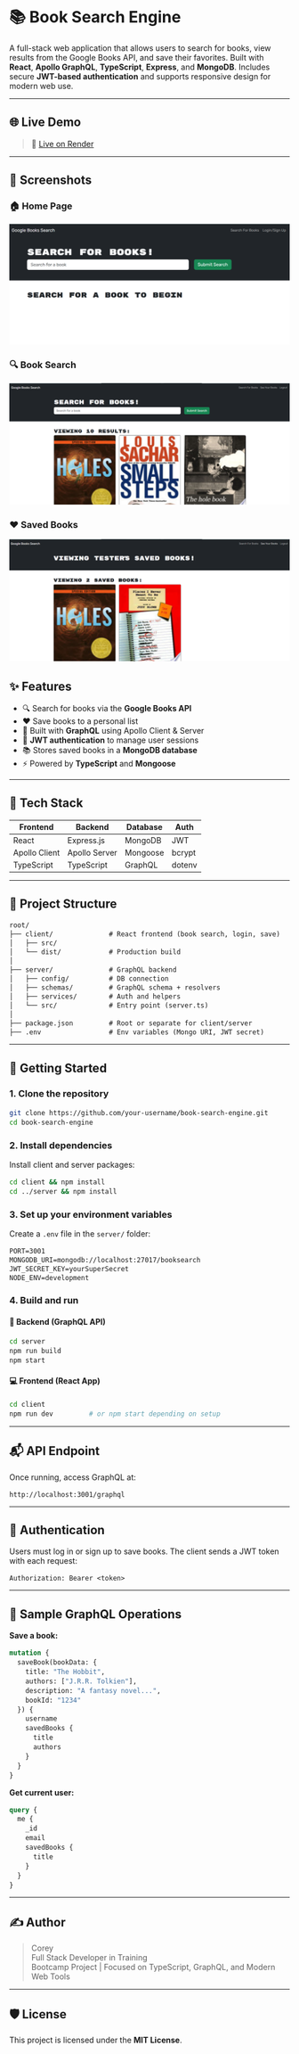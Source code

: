 
# 📚 Book Search Engine

A full-stack web application that allows users to search for books, view results from the Google Books API, and save their favorites. Built with **React**, **Apollo GraphQL**, **TypeScript**, **Express**, and **MongoDB**. Includes secure **JWT-based authentication** and supports responsive design for modern web use.

---

## 🌐 Live Demo

> 🔗 [Live on Render](https://book-search-engine-lx96.onrender.com/)

---

## 📸 Screenshots

### 🏠 Home Page
![Home Page](./assets/screenshots/HomePage.png)

### 🔍 Book Search
![Search Results](./assets/screenshots/BookSearch.png)

### ❤️ Saved Books
![Saved Books](./assets/screenshots/SavedBooks.png)


## ✨ Features

- 🔍 Search for books via the **Google Books API**
- ❤️ Save books to a personal list
- 🧠 Built with **GraphQL** using Apollo Client & Server
- 🔐 **JWT authentication** to manage user sessions
- 📚 Stores saved books in a **MongoDB database**
- ⚡ Powered by **TypeScript** and **Mongoose**

---

## 🧱 Tech Stack

| Frontend  | Backend       | Database | Auth  |
|-----------|---------------|----------|-------|
| React     | Express.js    | MongoDB  | JWT   |
| Apollo Client | Apollo Server | Mongoose | bcrypt |
| TypeScript | TypeScript | GraphQL | dotenv |

---

## 📁 Project Structure

```
root/
├── client/              # React frontend (book search, login, save)
│   ├── src/
│   └── dist/            # Production build
│
├── server/              # GraphQL backend
│   ├── config/          # DB connection
│   ├── schemas/         # GraphQL schema + resolvers
│   ├── services/        # Auth and helpers
│   └── src/             # Entry point (server.ts)
│
├── package.json         # Root or separate for client/server
├── .env                 # Env variables (Mongo URI, JWT secret)
```

---

## 🚀 Getting Started

### 1. Clone the repository

```bash
git clone https://github.com/your-username/book-search-engine.git
cd book-search-engine
```

### 2. Install dependencies

Install client and server packages:

```bash
cd client && npm install
cd ../server && npm install
```

### 3. Set up your environment variables

Create a `.env` file in the `server/` folder:

```env
PORT=3001
MONGODB_URI=mongodb://localhost:27017/booksearch
JWT_SECRET_KEY=yourSuperSecret
NODE_ENV=development
```

### 4. Build and run

#### 🔧 Backend (GraphQL API)

```bash
cd server
npm run build
npm start
```

#### 💻 Frontend (React App)

```bash
cd client
npm run dev         # or npm start depending on setup
```

---

## 📬 API Endpoint

Once running, access GraphQL at:

```
http://localhost:3001/graphql
```

---

## 🔐 Authentication

Users must log in or sign up to save books. The client sends a JWT token with each request:

```
Authorization: Bearer <token>
```

---

## 🧪 Sample GraphQL Operations

**Save a book:**

```graphql
mutation {
  saveBook(bookData: {
    title: "The Hobbit",
    authors: ["J.R.R. Tolkien"],
    description: "A fantasy novel...",
    bookId: "1234"
  }) {
    username
    savedBooks {
      title
      authors
    }
  }
}
```

**Get current user:**

```graphql
query {
  me {
    _id
    email
    savedBooks {
      title
    }
  }
}
```

---

## ✍️ Author

> Corey  
> Full Stack Developer in Training  
> Bootcamp Project | Focused on TypeScript, GraphQL, and Modern Web Tools

---

## 🛡 License

This project is licensed under the **MIT License**.
